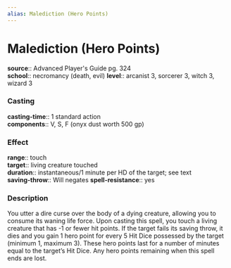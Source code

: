 ```yaml
---
alias: Malediction (Hero Points)
---
```


# Malediction (Hero Points) 

**source**:: Advanced Player's Guide pg. 324  
**school**:: necromancy (death, evil)
**level**:: arcanist 3, sorcerer 3, witch 3, wizard 3

### Casting 

**casting-time**:: 1 standard action  
**components**:: V, S, F (onyx dust worth 500 gp)

### Effect 

**range**:: touch  
**target**:: living creature touched  
**duration**:: instantaneous/1 minute per HD of the target; see text  
**saving-throw**:: Will negates
**spell-resistance**:: yes

### Description 

You utter a dire curse over the body of a dying creature, allowing you to consume its waning life force. Upon casting this spell, you touch a living creature that has -1 or fewer hit points. If the target fails its saving throw, it dies and you gain 1 hero point for every 5 Hit Dice possessed by the target (minimum 1, maximum 3). These hero points last for a number of minutes equal to the target’s Hit Dice. Any hero points remaining when this spell ends are lost.
